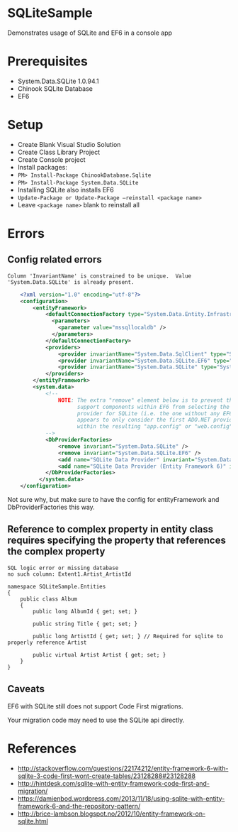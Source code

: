 # SQLiteSample

Demonstrates usage of SQLite and EF6 in a console app

# Prerequisites

* System.Data.SQLite 1.0.94.1 
* Chinook SQLite Database
* EF6

# Setup

* Create Blank Visual Studio Solution
* Create Class Library Project
* Create Console project
* Install packages:
* `PM> Install-Package ChinookDatabase.Sqlite`
* `PM> Install-Package System.Data.SQLite`
* Installing SQLite also installs EF6 
* `Update-Package or Update-Package –reinstall <package name>`
* Leave `<package name>` blank to reinstall all

# Errors

## Config related errors

`Column 'InvariantName' is constrained to be unique.  Value 'System.Data.SQLite' is already present.`

```xml
    <?xml version="1.0" encoding="utf-8"?>
    <configuration>
        <entityFramework>
            <defaultConnectionFactory type="System.Data.Entity.Infrastructure.LocalDbConnectionFactory, EntityFramework">
              <parameters>
                <parameter value="mssqllocaldb" />
              </parameters>
            </defaultConnectionFactory>
            <providers>
                <provider invariantName="System.Data.SqlClient" type="System.Data.Entity.SqlServer.SqlProviderServices, EntityFramework.SqlServer" />
                <provider invariantName="System.Data.SQLite.EF6" type="System.Data.SQLite.EF6.SQLiteProviderServices, System.Data.SQLite.EF6" />
                <provider invariantName="System.Data.SQLite" type="System.Data.SQLite.EF6.SQLiteProviderServices, System.Data.SQLite.EF6" />
            </providers>
        </entityFramework>
        <system.data>
            <!--
                NOTE: The extra "remove" element below is to prevent the design-time
                      support components within EF6 from selecting the legacy ADO.NET
                      provider for SQLite (i.e. the one without any EF6 support).  It
                      appears to only consider the first ADO.NET provider in the list
                      within the resulting "app.config" or "web.config" file.
            -->
            <DbProviderFactories>
                <remove invariant="System.Data.SQLite" />
                <remove invariant="System.Data.SQLite.EF6" />
                <add name="SQLite Data Provider" invariant="System.Data.SQLite" description=".NET Framework Data Provider for SQLite" type="System.Data.SQLite.SQLiteFactory, System.Data.SQLite" />
                <add name="SQLite Data Provider (Entity Framework 6)" invariant="System.Data.SQLite.EF6" description=".NET Framework Data Provider for SQLite (Entity Framework 6)" type="System.Data.SQLite.EF6.SQLiteProviderFactory, System.Data.SQLite.EF6" />
            </DbProviderFactories>
          </system.data>
    </configuration>
```

Not sure why, but make sure to have the config for entityFramework and DbProviderFactories this way.    

## Reference to complex property in entity class requires specifying the property that references the complex property

    SQL logic error or missing database
    no such column: Extent1.Artist_ArtistId

    namespace SQLiteSample.Entities
    {
        public class Album
        {
            public long AlbumId { get; set; }

            public string Title { get; set; }

            public long ArtistId { get; set; } // Required for sqlite to properly reference Artist

            public virtual Artist Artist { get; set; }
        }
    }

## Caveats

EF6 with SQLite still does not support Code First migrations.

Your migration code may need to use the SQLite api directly.

# References

* http://stackoverflow.com/questions/22174212/entity-framework-6-with-sqlite-3-code-first-wont-create-tables/23128288#23128288
* http://hintdesk.com/sqlite-with-entity-framework-code-first-and-migration/
* https://damienbod.wordpress.com/2013/11/18/using-sqlite-with-entity-framework-6-and-the-repository-pattern/
* http://brice-lambson.blogspot.no/2012/10/entity-framework-on-sqlite.html








